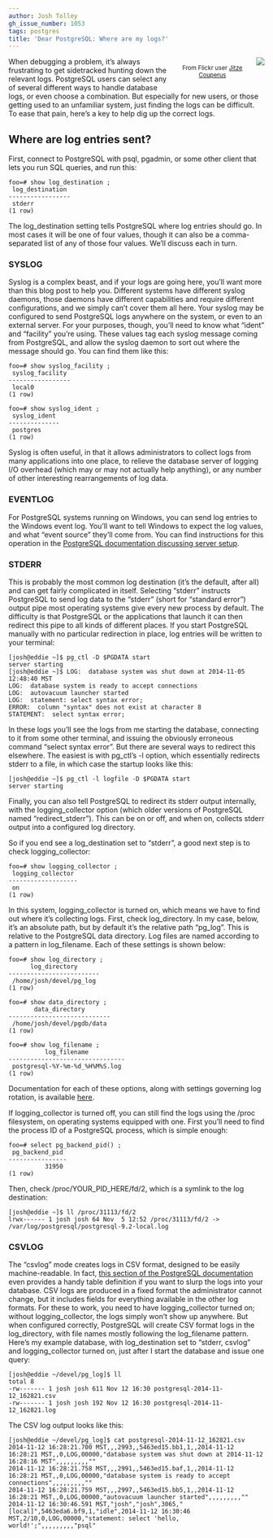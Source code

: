 ```yaml
---
author: Josh Tolley
gh_issue_number: 1053
tags: postgres
title: 'Dear PostgreSQL: Where are my logs?'
---
```




<div class="separator" style="clear: both; text-align: center;"><span style="float: right"><a href="https://www.flickr.com/photos/jitze1942/2335756492/in/photostream/" imageanchor="1" style="clear: right; float: right; margin-bottom: 1em; margin-left: 1em;"><img border="0" src="/blog/2014/11/12/dear-postgresql-where-are-my-logs/image-0.jpeg"/></a><p><small>From Flickr user <a href="https://www.flickr.com/photos/jitze1942/">Jitze Couperus</a></small></p></span></div>

When debugging a problem, it’s always frustrating to get sidetracked hunting down the relevant logs. PostgreSQL users can select any of several different ways to handle database logs, or even choose a combination. But especially for new users, or those getting used to an unfamiliar system, just finding the logs can be difficult. To ease that pain, here’s a key to help dig up the correct logs.

## Where are log entries sent?

First, connect to PostgreSQL with psql, pgadmin, or some other client that lets you run SQL queries, and run this:

```nohighlight
foo=# show log_destination ;
 log_destination 
-----------------
 stderr
(1 row)
```
The log_destination setting tells PostgreSQL where log entries should go. In most cases it will be one of four values, though it can also be a comma-separated list of any of those four values. We’ll discuss each in turn.

### SYSLOG

Syslog is a complex beast, and if your logs are going here, you’ll want more than this blog post to help you. Different systems have different syslog daemons, those daemons have different capabilities and require different configurations, and we simply can’t cover them all here. Your syslog may be configured to send PostgreSQL logs anywhere on the system, or even to an external server. For your purposes, though, you’ll need to know what “ident” and “facility” you’re using. These values tag each syslog message coming from PostgreSQL, and allow the syslog daemon to sort out where the message should go. You can find them like this:

```nohighlight
foo=# show syslog_facility ;
 syslog_facility 
-----------------
 local0
(1 row)

foo=# show syslog_ident ;
 syslog_ident 
--------------
 postgres
(1 row)
```
Syslog is often useful, in that it allows administrators to collect logs from many applications into one place, to relieve the database server of logging I/O overhead (which may or may not actually help anything), or any number of other interesting rearrangements of log data.

### EVENTLOG

For PostgreSQL systems running on Windows, you can send log entries to the Windows event log. You’ll want to tell Windows to expect the log values, and what “event source” they’ll come from. You can find instructions for this operation in the [PostgreSQL documentation discussing server setup](https://www.postgresql.org/docs/9.3/static/event-log-registration.html).

### STDERR

This is probably the most common log destination (it’s the default, after all) and can get fairly complicated in itself. Selecting “stderr” instructs PostgreSQL to send log data to the “stderr” (short for “standard error”) output pipe most operating systems give every new process by default. The difficulty is that PostgreSQL or the applications that launch it can then redirect this pipe to all kinds of different places. If you start PostgreSQL manually with no particular redirection in place, log entries will be written to your terminal:

```nohighlight
[josh@eddie ~]$ pg_ctl -D $PGDATA start
server starting
[josh@eddie ~]$ LOG:  database system was shut down at 2014-11-05 12:48:40 MST
LOG:  database system is ready to accept connections
LOG:  autovacuum launcher started
LOG:  statement: select syntax error;
ERROR:  column "syntax" does not exist at character 8
STATEMENT:  select syntax error;
```
In these logs you’ll see the logs from me starting the database, connecting to it from some other terminal, and issuing the obviously erroneous command “select syntax error”. But there are several ways to redirect this elsewhere. The easiest is with pg_ctl’s -l option, which essentially redirects stderr to a file, in which case the startup looks like this:

```nohighlight
[josh@eddie ~]$ pg_ctl -l logfile -D $PGDATA start
server starting
```
Finally, you can also tell PostgreSQL to redirect its stderr output internally, with the logging_collector option (which older versions of PostgreSQL named “redirect_stderr”). This can be on or off, and when on, collects stderr output into a configured log directory.

So if you end see a log_destination set to “stderr”, a good next step is to check logging_collector:

```nohighlight
foo=# show logging_collector ;
 logging_collector 
-------------------
 on
(1 row)
```
In this system, logging_collector is turned on, which means we have to find out where it’s collecting logs. First, check log_directory. In my case, below, it’s an absolute path, but by default it’s the relative path “pg_log”. This is relative to the PostgreSQL data directory. Log files are named according to a pattern in log_filename. Each of these settings is shown below:

```nohighlight
foo=# show log_directory ;
      log_directory      
-------------------------
 /home/josh/devel/pg_log
(1 row)

foo=# show data_directory ;
       data_directory       
----------------------------
 /home/josh/devel/pgdb/data
(1 row)

foo=# show log_filename ;
          log_filename          
--------------------------------
 postgresql-%Y-%m-%d_%H%M%S.log
(1 row)
```
Documentation for each of these options, along with settings governing log rotation, is available [here](https://www.postgresql.org/docs/9.3/static/runtime-config-logging.html).

If logging_collector is turned off, you can still find the logs using the /proc filesystem, on operating systems equipped with one. First you’ll need to find the process ID of a PostgreSQL process, which is simple enough:

```nohighlight
foo=# select pg_backend_pid() ;
 pg_backend_pid 
----------------
          31950
(1 row)
```
Then, check /proc/YOUR_PID_HERE/fd/2, which is a symlink to the log destination:

```nohighlight
[josh@eddie ~]$ ll /proc/31113/fd/2
lrwx------ 1 josh josh 64 Nov  5 12:52 /proc/31113/fd/2 -> /var/log/postgresql/postgresql-9.2-local.log
```

### CSVLOG

The “csvlog” mode creates logs in CSV format, designed to be easily machine-readable. In fact, [this section of the PostgreSQL documentation](https://www.postgresql.org/docs/9.3/static/runtime-config-logging.html#RUNTIME-CONFIG-LOGGING-CSVLOG) even provides a handy table definition if you want to slurp the logs into your database. CSV logs are produced in a fixed format the administrator cannot change, but it includes fields for everything available in the other log formats. For these to work, you need to have logging_collector turned on; without logging_collector, the logs simply won’t show up anywhere. But when configured correctly, PostgreSQL will create CSV format logs in the log_directory, with file names mostly following the log_filename pattern. Here’s my example database, with log_destination set to “stderr, csvlog” and logging_collector turned on, just after I start the database and issue one query:

```nohighlight
[josh@eddie ~/devel/pg_log]$ ll
total 8
-rw------- 1 josh josh 611 Nov 12 16:30 postgresql-2014-11-12_162821.csv
-rw------- 1 josh josh 192 Nov 12 16:30 postgresql-2014-11-12_162821.log
```
The CSV log output looks like this:

```nohighlight
[josh@eddie ~/devel/pg_log]$ cat postgresql-2014-11-12_162821.csv 
2014-11-12 16:28:21.700 MST,,,2993,,5463ed15.bb1,1,,2014-11-12 16:28:21 MST,,0,LOG,00000,"database system was shut down at 2014-11-12 16:28:16 MST",,,,,,,,,""
2014-11-12 16:28:21.758 MST,,,2991,,5463ed15.baf,1,,2014-11-12 16:28:21 MST,,0,LOG,00000,"database system is ready to accept connections",,,,,,,,,""
2014-11-12 16:28:21.759 MST,,,2997,,5463ed15.bb5,1,,2014-11-12 16:28:21 MST,,0,LOG,00000,"autovacuum launcher started",,,,,,,,,""
2014-11-12 16:30:46.591 MST,"josh","josh",3065,"[local]",5463eda6.bf9,1,"idle",2014-11-12 16:30:46 MST,2/10,0,LOG,00000,"statement: select 'hello, world!';",,,,,,,,,"psql"
```

